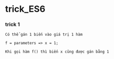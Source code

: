 # trick_ES6

### trick 1
```
Có thể gán 1 biến vào giá trị 1 hàm

f = parameters => x = 1;

Khi gọi hàm f() thì biến x cũng được gán bằng 1
```
